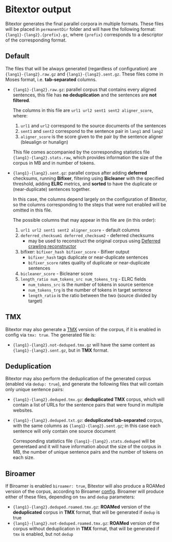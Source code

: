 # Bitextor output

Bitextor generates the final parallel corpora in multiple formats. These files will be placed in `permanentDir` folder and will have the following format: `{lang1}-{lang2}.{prefix}.gz`, where `{prefix}` corresponds to a descriptor of the corresponding format.

## Default

The files that will be always generated (regardless of configuration) are `{lang1}-{lang2}.raw.gz` and `{lang1}-{lang2}.sent.gz`. These files come in Moses format, i.e. **tab-separated** columns.

* `{lang1}-{lang2}.raw.gz`: parallel corpus that contains every aligned sentences, this file has **no deduplication** and the sentences are **not filtered**.

    The columns in this file are `url1 url2 sent1 sent2 aligner_score`, where:

    1. `url1` and `url2` correspond to the source documents of the sentences
    2. `sent1` and `sent2` correspond to the sentence pair in `lang1` and `lang2`
    3. `aligner_score` is the score given to the pair by the sentence aligner (bleualign or hunalign)

    This file comes accompanied by the corresponding statistics file `{lang1}-{lang2}.stats.raw`, which provides information the size of the corpus in MB and in number of  tokens.

* `{lang1}-{lang2}.sent.gz`: parallel corpus after adding **deferred** checksums, running **Bifixer**, filtering using **Bicleaner** with the specified threshold, adding **ELRC** metrics, and **sorted** to have the duplicate or (near-duplicate) sentences together.

    In this case, the columns depend largely on the configuration of Bitextor, so the columns corresponding to the steps that were not enabled will be omitted in this file.

    The possible columns that may appear in this file are (in this order):

    1. `url1 url2 sent1 sent2 aligner_score` - default columns
    2. `deferred_checksum1 deferred_checksum2` - deferred checksums
        * may be used to reconstruct the original corpus using [Deferred crawling reconstructor](https://github.com/bitextor/deferred-crawling)
    3. bifixer: `bifixer_hash bifixer_score` - Bifixer output
        * `bifixer_hash` tags duplicate or near-duplicate sentences
        * `bifixer_score` rates quality of duplicate or near-duplicate sentences
    4. `bicleaner_score` - Bicleaner score
    5. `length_ratio num_tokens_src num_tokens_trg` - ELRC fields
        * `num_tokens_src` is the number of tokens in source sentence
        * `num_tokens_trg` is the number of tokens in target sentence
        * `length_ratio` is the ratio between the two (source divided by target)

## TMX

Bitextor may also generate a [TMX](https://en.wikipedia.org/wiki/Translation_Memory_eXchange) version of the corpus, if it is enabled in config via `tmx: true`. The generated file is:

* `{lang1}-{lang2}.not-deduped.tmx.gz` will have the same content as `{lang1}-{lang2}.sent.gz`, but in **TMX** format.

## Deduplication

Bitextor may also perform the deduplication of the generated corpus (enabled via `dedup: true`), and generate the following files that will contain only unique sentence pairs:

* `{lang1}-{lang2}.deduped.tmx.gz`: **deduplicated TMX** corpus, which will contain a list of URLs for the sentence pairs that were found in multiple websites.

* `{lang1}-{lang2}.deduped.txt.gz`: **deduplicated tab-separated** corpus, with the same columns as `{lang1}-{lang2}.sent.gz`; in this case each sentence will only contain one source document

    Corresponding statistics file `{lang1}-{lang2}.stats.deduped` will be generetaed and it will have information about the size of the corpus in MB, the number of unique sentence pairs and the number of tokens on each size.

## Biroamer

If Biroamer is enabled `biroamer: true`, Bitextor will also produce a ROAMed version of the corpus, according to Biroamer [config](CONFIG.md#post-processing). Biroamer will produce either of these files, depending on `tmx` and `dedup` parameters:

* `{lang1}-{lang2}.deduped.roamed.tmx.gz`: **ROAMed** version of the **deduplicated** corpus in **TMX** format, that will be generated if `dedup` is true
* `{lang1}-{lang2}.not-deduped.roamed.tmx.gz`: **ROAMed** version of the corpus without deduplication in **TMX** format, that will be generated if `tmx` is enabled, but not `dedup`
